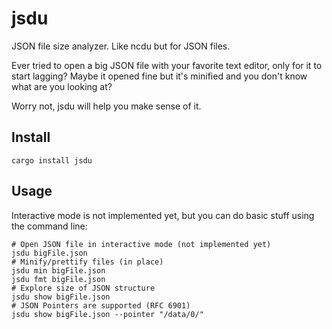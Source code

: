 # jsdu

JSON file size analyzer. Like ncdu but for JSON files.

Ever tried to open a big JSON file with your favorite text editor, only for it to start lagging?
Maybe it opened fine but it's minified and you don't know what are you looking at?

Worry not, jsdu will help you make sense of it.

## Install

```
cargo install jsdu
```

## Usage

Interactive mode is not implemented yet, but you can do basic stuff using the command line:

```
# Open JSON file in interactive mode (not implemented yet)
jsdu bigFile.json
# Minify/prettify files (in place)
jsdu min bigFile.json
jsdu fmt bigFile.json
# Explore size of JSON structure
jsdu show bigFile.json
# JSON Pointers are supported (RFC 6901)
jsdu show bigFile.json --pointer "/data/0/"
```
